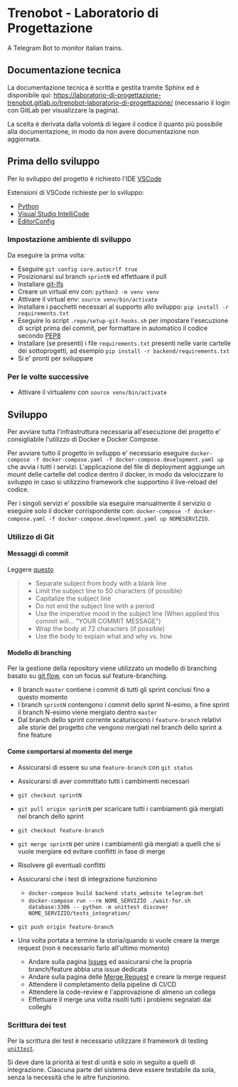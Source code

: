 # Trenobot - Laboratorio di Progettazione

A Telegram Bot to monitor italian trains.

## Documentazione tecnica

La documentazione tecnica è scritta e gestita tramite Sphinx ed è disponibile qui: https://laboratorio-di-progettazione-trenobot.gitlab.io/trenobot-laboratorio-di-progettazione/ (necessario il login con GitLab per visualizzare la pagina).

La scelta è derivata dalla volontà di legare il codice il quanto più possibile alla documentazione, in modo da non avere documentazione non aggiornata.

## Prima dello sviluppo

Per lo sviluppo del progetto è richiesto l'IDE [VSCode](https://code.visualstudio.com/)

Estensioni di VSCode richieste per lo sviluppo:

* [Python](https://marketplace.visualstudio.com/items?itemName=ms-python.python)
* [Visual Studio IntelliCode](https://marketplace.visualstudio.com/items?itemName=VisualStudioExptTeam.vscodeintellicode)
* [EditorConfig](https://marketplace.visualstudio.com/items?itemName=EditorConfig.EditorConfig)

### Impostazione ambiente di sviluppo

Da eseguire la prima volta:

* Eseguire `git config core.autocrlf true`
* Posizionarsi sul branch `sprintN` ed effettuare il pull
* Installare [git-lfs](https://help.github.com/en/github/managing-large-files/installing-git-large-file-storage)
* Creare un virtual env con: `python3 -m venv venv`
* Attivare il virtual env: `source venv/bin/activate`
* Installare i pacchetti necessari al supporto allo sviluppo: `pip install -r requirements.txt`
* Eseguire lo script `.repo/setup-git-hooks.sh` per impostare l'esecuzione di script prima del commit, per formattare in automatico il codice secondo [PEP8]()
* Installare (se presenti) i file `requirements.txt` presenti nelle varie cartelle dei sottoprogetti, ad esempio `pip install -r backend/requirements.txt`
* Si e' pronti per sviluppare

### Per le volte successive

* Attivare il virtualenv con `source venv/bin/activate`

## Sviluppo

Per avviare tutta l'infrastruttura necessaria all'esecuzione del progetto e' consigliabile l'utilizzo di Docker e Docker Compose.

Per avviare tutto il progetto in sviluppo e' necessario eseguire `docker-compose -f docker-compose.yaml -f docker-compose.development.yaml up` che avvia i tutti i servizi. L'applicazione del file di deployment aggiunge un mount delle cartelle del codice dentro il docker, in modo da velocizzare lo sviluppo in caso si utilizzino framework che supportino il live-reload del codice.

Per i singoli servizi e' possibile sia eseguire manualmente il servizio o eseguire solo il docker corrispondente con: `docker-compose -f docker-compose.yaml -f docker-compose.development.yaml up NOMESERVIZIO`.

### Utilizzo di Git

#### Messaggi di commit

Leggere [questo](https://chris.beams.io/posts/git-commit/)

> * Separate subject from body with a blank line
> * Limit the subject line to 50 characters (if possible)
> * Capitalize the subject line
> * Do not end the subject line with a period
> * Use the imperative mood in the subject line (When applied this commit will... "YOUR COMMIT MESSAGE")
> * Wrap the body at 72 characters (if possible)
> * Use the body to explain what and why vs. how

#### Modello di branching

Per la gestione della repository viene utilizzato un modello di branching basato su [git flow](https://nvie.com/posts/a-successful-git-branching-model/), con un focus sul feature-branching.

* Il branch `master` contiene i commit di tutti gli sprint conclusi fino a questo momento
* I branch `sprintN` contengono i commit dello sprint N-esimo, a fine sprint il branch N-esimo viene mergiato dentro `master`
* Dal branch dello sprint corrente scaturiscono i `feature-branch` relativi alle storie del progetto che vengono mergiati nel branch dello sprint a fine feature

#### Come comportarsi al momento del merge

* Assicurarsi di essere su una `feature-branch` con `git status`
* Assicurarsi di aver committato tutti i cambimenti necessari
* `git checkout sprintN`
* `git pull origin sprintN` per scaricare tutti i cambiamenti già mergiati nel branch dello sprint
* `git checkout feature-branch`
* `git merge sprintN` per unire i cambiamenti già mergiati a quelli che si vuole mergiare ed evitare conflitti in fase di merge
* Risolvere gli eventuali conflitti
* Assicurarsi che i test di integrazione funzionino
  * `docker-compose build backend stats_website telegram-bot`
  * `docker-compose run --rm NOME_SERVIZIO ./wait-for.sh database:3306 -- python -m unittest discover NOME_SERVIZIO/tests_integration/`

* `git push origin feature-branch`
* Una volta portata a termine la storia/quando si vuole creare la merge request (non è necessario farlo all'ultimo momento)
  * Andare sulla pagina [Issues](https://gitlab.com/laboratorio-di-progettazione-trenobot/trenobot-laboratorio-di-progettazione/-/issues) ed assicurarsi che la propria branch/feature abbia una issue dedicata
  * Andare sulla pagina delle [Merge Request](https://gitlab.com/laboratorio-di-progettazione-trenobot/trenobot-laboratorio-di-progettazione/-/merge_requests) e creare la merge request
  * Attendere il completamento della pipeline di CI/CD
  * Attendere la code-review e l'approvazione di almeno un collega
  * Effettuare il merge una volta risolti tutti i problemi segnalati dai colleghi

### Scrittura dei test

Per la scrittura dei test è necessario utilizzare il framework di testing [`unittest`](https://docs.python.org/3/library/unittest.html).

Si deve dare la priorità ai test di unità e solo in seguito a quelli di integrazione. Ciascuna parte del sistema deve essere testabile da sola, senza la necessità che le altre funzionino.



